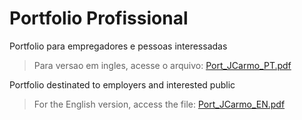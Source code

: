 # Portfolio Profissional

Portfolio para empregadores e pessoas interessadas 

> Para versao em ingles, acesse o arquivo: [Port_JCarmo_PT.pdf]

Portfolio destinated to employers and interested public

>For the English version, access the file: [Port_JCarmo_EN.pdf]

[Port_JCarmo_PT.pdf]: <https://github.com/JoseCarmo/Portfolio/blob/master/Port_JCarmo_PT.pdf>
[Port_JCarmo_EN.pdf]: <https://github.com/JoseCarmo/Portfolio/blob/master/Port_JCarmo_PT.pdf>


 
